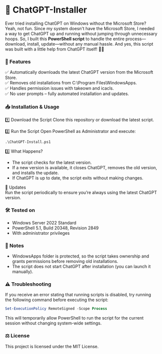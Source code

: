 # 🚀 ChatGPT-Installer  
Ever tried installing ChatGPT on Windows without the Microsoft Store? Yeah, not fun. Since my system doesn't have the Microsoft Store, I needed a way to get ChatGPT up and running without jumping through unnecessary hoops. So, I built this **PowerShell script** to handle the entire process—download, install, update—without any manual hassle. And yes, this script was built with a little help from ChatGPT itself! 🤖✨

### 🔹 Features  
✅ Automatically downloads the latest ChatGPT version from the Microsoft Store.  
✅ Removes old installations from C:\Program Files\WindowsApps.  
✅ Handles permission issues with takeown and icacls.  
✅ No user prompts – fully automated installation and updates.  

### 📥 Installation & Usage  
1️⃣ Download the Script
Clone this repository or download the latest script.

2️⃣ Run the Script
Open PowerShell as Administrator and execute:
```
.\ChatGPT-Install.ps1
```
3️⃣ What Happens?  
- The script checks for the latest version.  
- If a new version is available, it closes ChatGPT, removes the old version, and installs the update.  
- If ChatGPT is up to date, the script exits without making changes.  

🔄 Updates  
Run the script periodically to ensure you’re always using the latest ChatGPT version.

### 🛠️ Tested on
- Windows Server 2022 Standard  
- PowerShell 5.1, Build 20348, Revision 2849  
- With administrator privileges  

### 📝 Notes  
- WindowsApps folder is protected, so the script takes ownership and grants permissions before removing old installations.  
- The script does not start ChatGPT after installation (you can launch it manually).

### ⚠️ Troubleshooting  
If you receive an error stating that running scripts is disabled, try running the following command before executing the script:  
```powershell
Set-ExecutionPolicy RemoteSigned -Scope Process
```
This will temporarily allow PowerShell to run the script for the current session without changing system-wide settings.  

### ⚖️ License
This project is licensed under the MIT License.
